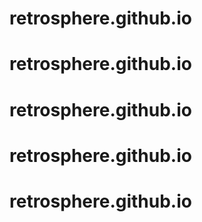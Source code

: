 # retrosphere.github.io
# retrosphere.github.io
# retrosphere.github.io
# retrosphere.github.io
# retrosphere.github.io
